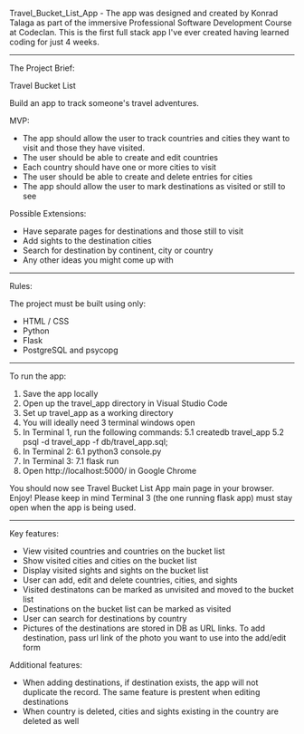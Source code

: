 Travel_Bucket_List_App - The app was designed and created by Konrad Talaga as part of the immersive Professional Software Development Course at Codeclan. This is the first full stack app I've ever created having learned coding for just 4 weeks.

--------------------------------------------------------------------------------------------------------------------------------------------------------------------
The Project Brief:

Travel Bucket List

Build an app to track someone's travel adventures.

MVP:

- The app should allow the user to track countries and cities they want to visit and those they have visited.
- The user should be able to create and edit countries
- Each country should have one or more cities to visit
- The user should be able to create and delete entries for cities
- The app should allow the user to mark destinations as visited or still to see

Possible Extensions:

- Have separate pages for destinations and those still to visit
- Add sights to the destination cities
- Search for destination by continent, city or country
- Any other ideas you might come up with
--------------------------------------------------------------------------------------------------------------------------------------------------------------------
Rules:

The project must be built using only:

- HTML / CSS
- Python
- Flask
- PostgreSQL and psycopg
--------------------------------------------------------------------------------------------------------------------------------------------------------------------
To run the app:

1. Save the app locally
2. Open up the travel_app directory in Visual Studio Code
3. Set up travel_app as a working directory
4. You will ideally need 3 terminal windows open
5. In Terminal 1, run the following commands:
        5.1 createdb travel_app
        5.2 psql -d travel_app -f db/travel_app.sql;
6. In Terminal 2:
        6.1 python3 console.py
7. In Terminal 3:
        7.1 flask run
8. Open http://localhost:5000/ in Google Chrome

You should now see Travel Bucket List App main page in your browser. Enjoy!
Please keep in mind Terminal 3 (the one running flask app) must stay open when the app is being used.

--------------------------------------------------------------------------------------------------------------------------------------------------------------------
Key features:

- View visited countries and countries on the bucket list
- Show visited cities and cities on the bucket list
- Display visited sights and sights on the bucket list
- User can add, edit and delete countries, cities, and sights
- Visited destinatons can be marked as unvisited and moved to the bucket list
- Destinations on the bucket list can be marked as visited
- User can search for destinations by country
- Pictures of the destinations are stored in DB as URL links. To add destination, pass url link of the photo you want to use into the add/edit form

Additional features:

- When adding destinations, if destination exists, the app will not duplicate the record. The same feature is prestent when editing destinations
- When country is deleted, cities and sights existing in the country are deleted as well
